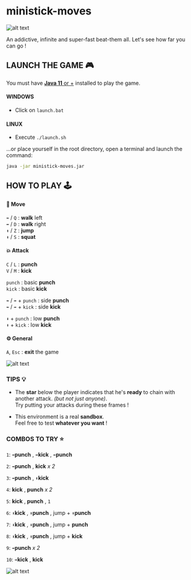 # ministick-moves

![alt text](https://github.com/osef-art/osef-art.github.io/blob/main/assets/thumbnails/ministick2-clip-1.gif ":D")

An addictive, infinite and super-fast beat-them all.
Let's see how far you can go !

## LAUNCH THE GAME 🎮
You must have [**Java 11** or +](https://download.oracle.com/otn/java/jdk/13.0.2+8/d4173c853231432d94f001e99d882ca7/jdk-13.0.2_windows-x64_bin.exe)
installed to play the game.

#### WINDOWS
- Click on `launch.bat`

#### LINUX
- Execute `./launch.sh`

...or place yourself in the root directory,
open a terminal and launch the command:
```bash
java -jar ministick-moves.jar
```

## HOW TO PLAY 🕹

#### 🏃 Move
`⬅` / `Q` : **walk** left  
`➡` / `D` : **walk** right  
`⬆` / `Z` : **jump**  
`⬇` / `S` : **squat**


#### 💥 Attack

`C` / `L` : **punch**  
`V` / `M` : **kick**  

`punch` : basic **punch**  
`kick` : basic **kick**  

`⬅` / `➡` + `punch` : side **punch**  
`⬅` / `➡` + `kick` : side **kick** 

`⬇` + `punch` : low **punch**  
`⬇` + `kick` : low **kick**

#### ⚙ General 
`A`, `Esc` : **exit** the game

![alt text](https://github.com/osef-art/osef-art.github.io/blob/main/assets/thumbnails/ministick2-clip-2.gif ">:D")


### TIPS 💡

- The **star** below the player indicates that he's
  **ready** to chain with another attack. *(but not just anyone)*.  
  Try putting your attacks during these frames !
  
- This environment is a real **sandbox**.  
  Feel free to test **whatever you want** !
  

### COMBOS TO TRY ⭐

`1`: `➡`**punch** , `➡`**kick** , `➡`**punch**
  
`2`: `➡`**punch** , **kick** *x 2*
  
`3`: `➡`**punch** , `⬇`**kick** 

`4`: **kick** , **punch** *x 2*

`5`: **kick** , **punch** , `1`

`6`: `⬇`**kick** , `⬇`**punch** , jump + `⬇`**punch**

`7`: `⬇`**kick** , `⬇`**punch** , jump + **punch**

`8`: `⬇`**kick** , `⬇`**punch** , jump + **kick**

`9`: `➡`**punch** *x 2*

`10`: `➡`**kick** , **kick**


![alt text](https://github.com/osef-art/osef-art.github.io/blob/main/assets/thumbnails/ministick2-clip-3.gif "21 Combo !")
